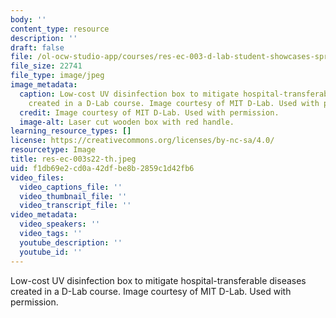 ```yaml
---
body: ''
content_type: resource
description: ''
draft: false
file: /ol-ocw-studio-app/courses/res-ec-003-d-lab-student-showcases-spring-2022/res-ec-003s22-th.jpeg
file_size: 22741
file_type: image/jpeg
image_metadata:
  caption: Low-cost UV disinfection box to mitigate hospital-transferable diseases
    created in a D-Lab course. Image courtesy of MIT D-Lab. Used with permission.
  credit: Image courtesy of MIT D-Lab. Used with permission.
  image-alt: Laser cut wooden box with red handle.
learning_resource_types: []
license: https://creativecommons.org/licenses/by-nc-sa/4.0/
resourcetype: Image
title: res-ec-003s22-th.jpeg
uid: f1db69e2-cd0a-42df-be8b-2859c1d42fb6
video_files:
  video_captions_file: ''
  video_thumbnail_file: ''
  video_transcript_file: ''
video_metadata:
  video_speakers: ''
  video_tags: ''
  youtube_description: ''
  youtube_id: ''
---
```

Low-cost UV disinfection box to mitigate hospital-transferable diseases created in a D-Lab course. Image courtesy of MIT D-Lab. Used with permission.